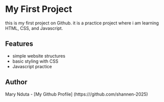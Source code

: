 # My First Project
this is my first project on Github. it  is a practice project where i am learning HTML, CSS, and Javascript.
## Features
- simple website structures
- basic styling with CSS 
- Javascript practice
## Author
Mary Nduta - [My Github Profile] (https:///github.com/shannen-2025)
